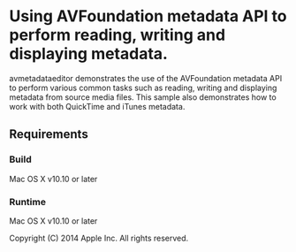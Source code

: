 # Using AVFoundation metadata API to perform reading, writing and displaying metadata.

avmetadataeditor demonstrates the use of the AVFoundation metadata API to perform various common tasks such as reading, writing and displaying metadata from source media files. This sample also demonstrates how to work with both QuickTime and iTunes metadata.

## Requirements

### Build

Mac OS X v10.10 or later

### Runtime

Mac OS X v10.10 or later

Copyright (C) 2014 Apple Inc. All rights reserved.
